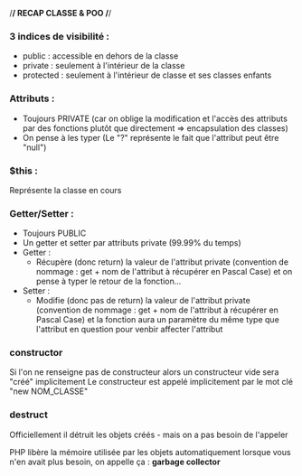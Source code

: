 
/**************************************/
          RECAP CLASSE & POO
/**************************************/

### 3 indices de visibilité :
- public : accessible en dehors de la classe
- private : seulement à l'intérieur de la classe
- protected : seulement à l'intérieur de classe et ses classes enfants

### Attributs :
- Toujours PRIVATE (car on oblige la modification et l'accès des attributs par des fonctions plutôt que directement => encapsulation des classes)
- On pense à les typer (Le "?" représente le fait que l'attribut peut être "null")

### $this : 
Représente la classe en cours

### Getter/Setter :
- Toujours PUBLIC
- Un getter et setter par attributs private (99.99% du temps)
- Getter :
  - Récupère (donc return) la valeur de l'attribut private (convention de nommage : get + nom de l'attribut à récupérer en Pascal Case) et on pense à typer le retour de la fonction...
- Setter :
  - Modifie (donc pas de return) la valeur de l'attribut private (convention de nommage : get + nom de l'attribut à récupérer en Pascal Case) et la fonction aura un paramètre du même type que l'attribut en question pour venbir affecter l'attribut

### constructor
Si l'on ne renseigne pas de constructeur alors un constructeur vide sera "créé" implicitement
Le constructeur est appelé implicitement par le mot clé "new NOM_CLASSE"

### destruct
Officiellement il détruit les objets créés - mais on a pas besoin de l'appeler

PHP libère la mémoire utilisée par les objets automatiquement lorsque vous n'en avait plus besoin, on appelle ça : **garbage collector**

